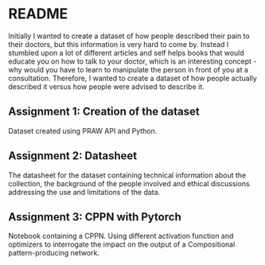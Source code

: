 # README 

Initially I wanted to create a dataset of how people described their pain to their doctors, but this information is very hard to come by. Instead I stumbled upon a lot of different articles and self helps books that would educate you on how to talk to your doctor, which is an interesting concept - why would you have to learn to manipulate the person in front of you at a consultation. 
Therefore, I wanted to create a dataset of how people actually described it versus how people were advised to describe it. 

## Assignment 1: Creation of the dataset 
Dataset created using PRAW API and Python.

## Assignment 2: Datasheet 
The datasheet for the dataset containing technical information about the collection, the background of the people involved and ethical discussions addressing the use and limitations of the data. 

## Assignment 3: CPPN with Pytorch 
Notebook containing a CPPN. Using different activation function and optimizers to interrogate the impact on the output of a Compositional pattern-producing network. 
